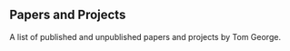 ## Papers and Projects 
A list of published and unpublished papers and projects by Tom George.

<!-- ---
title: "Papers"
description: "Preprints and articles and random other projects by Tom George"
--- -->